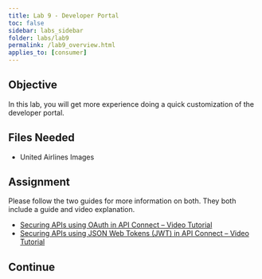 ```yaml
---
title: Lab 9 - Developer Portal
toc: false
sidebar: labs_sidebar
folder: labs/lab9
permalink: /lab9_overview.html
applies_to: [consumer]
---
```


## Objective

In this lab, you will get more experience doing a quick customization of the developer portal. 

## Files Needed

+ United Airlines Images

## Assignment

Please follow the two guides for more information on both.  They both include a guide and video explanation.

+ [Securing APIs using OAuth in API Connect – Video Tutorial](https://developer.ibm.com/apiconnect/2017/04/11/securing-apis-using-oauth-in-apiconnect/)
+ [Securing APIs using JSON Web Tokens (JWT) in API Connect – Video Tutorial](https://developer.ibm.com/apiconnect/2016/08/16/securing-apis-using-json-web-tokens-jwt-in-api-connect-video-tutorial/)


## Continue

